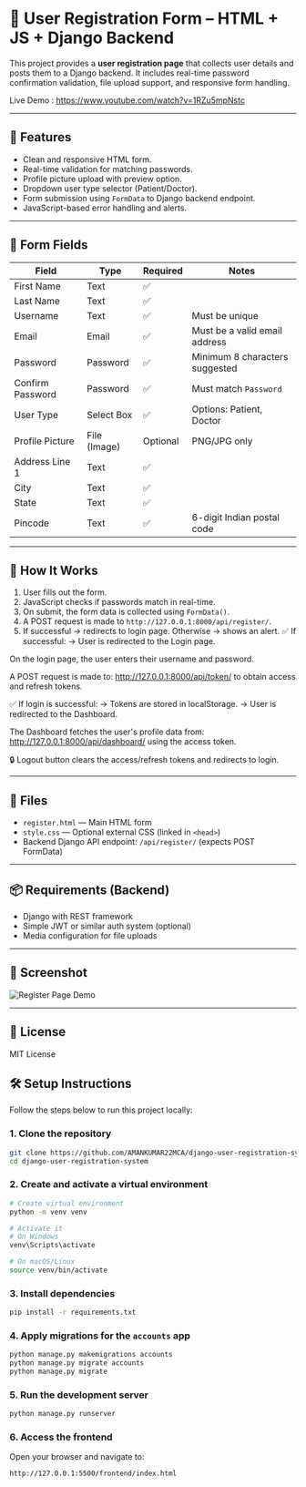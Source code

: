 # 📝 User Registration Form – HTML + JS + Django Backend

This project provides a **user registration page** that collects user details and posts them to a Django backend. It includes real-time password confirmation validation, file upload support, and responsive form handling.

Live Demo : https://www.youtube.com/watch?v=1RZu5mpNstc

---

## 🔧 Features

- Clean and responsive HTML form.
- Real-time validation for matching passwords.
- Profile picture upload with preview option.
- Dropdown user type selector (Patient/Doctor).
- Form submission using `FormData` to Django backend endpoint.
- JavaScript-based error handling and alerts.

---

## 📄 Form Fields

| Field              | Type        | Required | Notes                          |
|-------------------|-------------|----------|--------------------------------|
| First Name        | Text        | ✅       |                                |
| Last Name         | Text        | ✅       |                                |
| Username          | Text        | ✅       | Must be unique                 |
| Email             | Email       | ✅       | Must be a valid email address |
| Password          | Password    | ✅       | Minimum 8 characters suggested |
| Confirm Password  | Password    | ✅       | Must match `Password`          |
| User Type         | Select Box  | ✅       | Options: Patient, Doctor       |
| Profile Picture   | File (Image)| Optional | PNG/JPG only                   |
| Address Line 1    | Text        | ✅       |                                |
| City              | Text        | ✅       |                                |
| State             | Text        | ✅       |                                |
| Pincode           | Text        | ✅       | 6-digit Indian postal code     |

---

## 🚀 How It Works

1. User fills out the form.
2. JavaScript checks if passwords match in real-time.
3. On submit, the form data is collected using `FormData()`.
4. A POST request is made to `http://127.0.0.1:8000/api/register/`.
5. If successful → redirects to login page. Otherwise → shows an alert.
✅ If successful:
→ User is redirected to the Login page.

On the login page, the user enters their username and password.

A POST request is made to:
http://127.0.0.1:8000/api/token/ to obtain access and refresh tokens.

✅ If login is successful:
→ Tokens are stored in localStorage.
→ User is redirected to the Dashboard.

The Dashboard fetches the user's profile data from:
http://127.0.0.1:8000/api/dashboard/ using the access token.

🔒 Logout button clears the access/refresh tokens and redirects to login.

---

## 📁 Files

- `register.html` — Main HTML form
- `style.css` — Optional external CSS (linked in `<head>`)
- Backend Django API endpoint: `/api/register/` (expects POST FormData)

---

## 📦 Requirements (Backend)

- Django with REST framework
- Simple JWT or similar auth system (optional)
- Media configuration for file uploads

---

## 📸 Screenshot

![Register Page Demo](screenshot.png)

---


## 📄 License

MIT License
## 🛠️ Setup Instructions

Follow the steps below to run this project locally:

### 1. Clone the repository

```bash
git clone https://github.com/AMANKUMAR22MCA/django-user-registration-system.git
cd django-user-registration-system
```

### 2. Create and activate a virtual environment

```bash
# Create virtual environment
python -m venv venv

# Activate it
# On Windows
venv\Scripts\activate

# On macOS/Linux
source venv/bin/activate
```

### 3. Install dependencies

```bash
pip install -r requirements.txt
```

### 4. Apply migrations for the `accounts` app

```bash
python manage.py makemigrations accounts
python manage.py migrate accounts
python manage.py migrate 
```

### 5. Run the development server

```bash
python manage.py runserver
```

### 6. Access the frontend

Open your browser and navigate to:

```
http://127.0.0.1:5500/frontend/index.html
```

